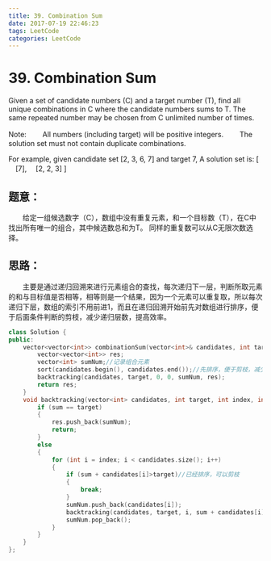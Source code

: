 ```yaml
---
title: 39. Combination Sum
date: 2017-07-19 22:46:23
tags: LeetCode
categories: LeetCode
---
```


# 39. Combination Sum

Given a set of candidate numbers (C) and a target number (T), find all unique combinations in C where the candidate numbers sums to T.
The same repeated number may be chosen from C unlimited number of times.

Note:
　　All numbers (including target) will be positive integers.
　　The solution set must not contain duplicate combinations.

For example, given candidate set [2, 3, 6, 7] and target 7,
A solution set is:
[
　[7],
　[2, 2, 3]
]

<!---more-->

## 题意：

　　给定一组候选数字（C），数组中没有重复元素，和一个目标数（T），在C中找出所有唯一的组合，其中候选数总和为T。
同样的重复数可以从C无限次数选择。

## 思路：

　　主要是通过递归回溯来进行元素组合的查找，每次递归下一层，判断所取元素的和与目标值是否相等，相等则是一个结果，因为一个元素可以重复取，所以每次递归下层，数组的索引不用前进1，而且在递归回溯开始前先对数组进行排序，便于后面条件判断的剪枝，减少递归层数，提高效率。

```c++
class Solution {
public:
	vector<vector<int>> combinationSum(vector<int>& candidates, int target) {
		vector<vector<int>> res;
		vector<int> sumNum;//记录组合元素
		sort(candidates.begin(), candidates.end());//先排序，便于剪枝，减少递归层数
		backtracking(candidates, target, 0, 0, sumNum, res);
		return res;
	}
	void backtracking(vector<int> candidates, int target, int index, int sum, vector<int> sumNum, vector<vector<int>> &res) {
		if (sum == target)
		{
			res.push_back(sumNum);
			return;
		}
		else
		{
			for (int i = index; i < candidates.size(); i++)
			{
				if (sum + candidates[i]>target)//已经排序，可以剪枝
				{
					break;
				}
				sumNum.push_back(candidates[i]);
				backtracking(candidates, target, i, sum + candidates[i], sumNum, res);
				sumNum.pop_back();
			}
		}
	}
};
```

